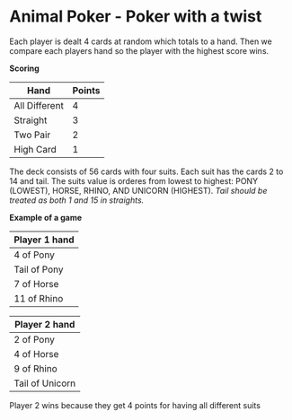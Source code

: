 # Animal Poker - Poker with a twist

Each player is dealt 4 cards at random which totals to a hand. Then we compare each players hand so the player with the highest score wins. 

__Scoring__

| Hand            | Points |
|-----------------|--------|
| All Different   | 4      |
| Straight        | 3      |
| Two Pair        | 2      |
| High Card       | 1      |

The deck consists of 56 cards with four suits. Each suit has the cards 2 to 14 and tail. The suits value is orderes from lowest to highest: PONY (LOWEST), HORSE, RHINO, AND UNICORN (HIGHEST). _Tail should be treated as both 1 and 15 in straights._

__Example of a game__

| Player 1 hand   |
|-----------------|
| 4 of Pony       |
| Tail of Pony    |
| 7 of Horse      |
| 11 of Rhino     |


| Player 2 hand   |
|-----------------|
| 2 of Pony       |
| 4 of Horse      |
| 9 of Rhino      |
| Tail of Unicorn |

Player 2 wins because they get 4 points for having all different suits
